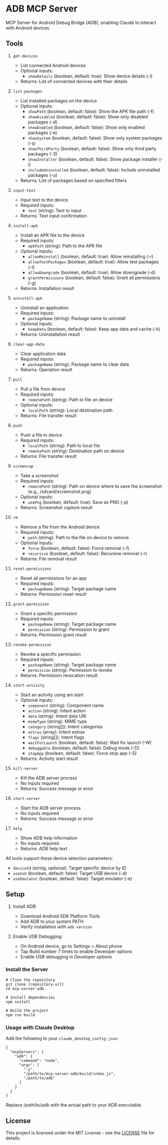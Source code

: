 # ADB MCP Server

MCP Server for Android Debug Bridge (ADB), enabling Claude to interact with Android devices.

## Tools

1. `get-devices`
   * List connected Android devices
   * Optional inputs:
     * `showDetails` (boolean, default: true): Show device details (-l)
   * Returns: List of connected devices with their details

2. `list-packages`
   * List installed packages on the device
   * Optional inputs:
     * `showPath` (boolean, default: false): Show the APK file path (-f)
     * `showDisabled` (boolean, default: false): Show only disabled packages (-d)
     * `showEnabled` (boolean, default: false): Show only enabled packages (-e)
     * `showSystem` (boolean, default: false): Show only system packages (-s)
     * `showThirdParty` (boolean, default: false): Show only third party packages (-3)
     * `showInstaller` (boolean, default: false): Show package installer (-i)
     * `includeUninstalled` (boolean, default: false): Include uninstalled packages (-u)
   * Returns: List of packages based on specified filters

3. `input-text`
   * Input text to the device
   * Required inputs:
     * `text` (string): Text to input
   * Returns: Text input confirmation

4. `install-apk`
   * Install an APK file to the device
   * Required inputs:
     * `apkPath` (string): Path to the APK file
   * Optional inputs:
     * `allowReinstall` (boolean, default: true): Allow reinstalling (-r)
     * `allowTestPackages` (boolean, default: true): Allow test packages (-t)
     * `allowDowngrade` (boolean, default: true): Allow downgrade (-d)
     * `grantPermissions` (boolean, default: false): Grant all permissions (-g)
   * Returns: Installation result

5. `uninstall-apk`
   * Uninstall an application
   * Required inputs:
     * `packageName` (string): Package name to uninstall
   * Optional inputs:
     * `keepData` (boolean, default: false): Keep app data and cache (-k)
   * Returns: Uninstallation result

6. `clear-app-data`
   * Clear application data
   * Required inputs:
     * `packageName` (string): Package name to clear data
   * Returns: Operation result

7. `pull`
   * Pull a file from device
   * Required inputs:
     * `remotePath` (string): Path to file on device
   * Optional inputs:
     * `localPath` (string): Local destination path
   * Returns: File transfer result

8. `push`
   * Push a file to device
   * Required inputs:
     * `localPath` (string): Path to local file
     * `remotePath` (string): Destination path on device
   * Returns: File transfer result

9. `screencap`
   * Take a screenshot
   * Required inputs:
     * `remotePath` (string): Path on device where to save the screenshot (e.g., /sdcard/screenshot.png)
   * Optional inputs:
     * `usePng` (boolean, default: true): Save as PNG (-p)
   * Returns: Screenshot capture result

10. `rm`
    * Remove a file from the Android device
    * Required inputs:
      * `path` (string): Path to the file on device to remove
    * Optional inputs:
      * `force` (boolean, default: false): Force removal (-f)
      * `recursive` (boolean, default: false): Recursive removal (-r)
    * Returns: File removal result

11. `reset-permissions`
    * Reset all permissions for an app
    * Required inputs:
      * `packageName` (string): Target package name
    * Returns: Permission reset result

12. `grant-permission`
    * Grant a specific permission
    * Required inputs:
      * `packageName` (string): Target package name
      * `permission` (string): Permission to grant
    * Returns: Permission grant result

13. `revoke-permission`
    * Revoke a specific permission
    * Required inputs:
      * `packageName` (string): Target package name
      * `permission` (string): Permission to revoke
    * Returns: Permission revocation result

14. `start-activity`
    * Start an activity using am start
    * Optional inputs:
      * `component` (string): Component name
      * `action` (string): Intent action
      * `data` (string): Intent data URI
      * `mimeType` (string): MIME type
      * `category` (string[]): Intent categories
      * `extras` (array): Intent extras
      * `flags` (string[]): Intent flags
      * `waitForLaunch` (boolean, default: false): Wait for launch (-W)
      * `debuggable` (boolean, default: false): Debug mode (-D)
      * `stopApp` (boolean, default: false): Force stop app (-S)
    * Returns: Activity start result

15. `kill-server`
    * Kill the ADB server process
    * No inputs required
    * Returns: Success message or error

16. `start-server`
    * Start the ADB server process
    * No inputs required  
    * Returns: Success message or error

17. `help`
    * Show ADB help information
    * No inputs required
    * Returns: ADB help text

All tools support these device selection parameters:
* `deviceId` (string, optional): Target specific device by ID
* `useUsb` (boolean, default: false): Target USB device (-d)
* `useEmulator` (boolean, default: false): Target emulator (-e)

## Setup

1. Install ADB:
   * Download Android SDK Platform Tools
   * Add ADB to your system PATH
   * Verify installation with `adb version`

2. Enable USB Debugging:
   * On Android device, go to Settings > About phone
   * Tap Build number 7 times to enable Developer options
   * Enable USB debugging in Developer options

### Install the Server

```:shell
# Clone the repository
git clone [repository-url]
cd mcp-server-adb

# Install dependencies
npm install

# Build the project
npm run build
```

### Usage with Claude Desktop

Add the following to your `claude_desktop_config.json`:

```:json
{
  "mcpServers": {
    "adb": {
      "command": "node",
      "args": [
        "-y",
        "/path/to/mcp-server-adb/build/index.js",
        "/path/to/adb"
      ]
    }
  }
}
```

Replace /path/to/adb with the actual path to your ADB executable.

## License

This project is licensed under the MIT License - see the [LICENSE](./LICENSE) file for details.

